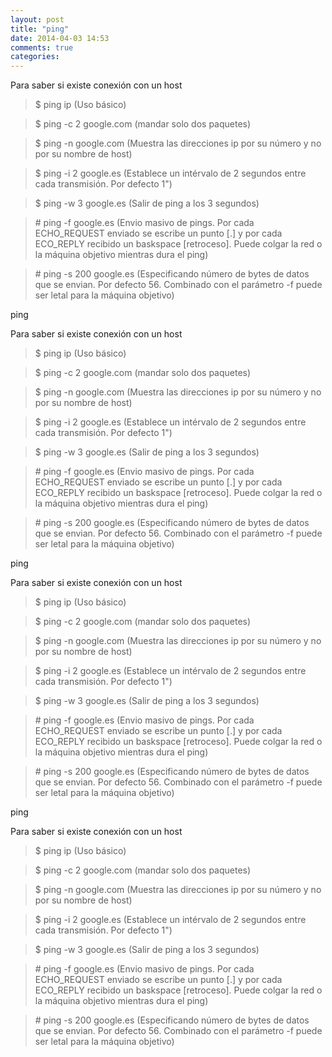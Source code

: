```yaml
---
layout: post
title: "ping"
date: 2014-04-03 14:53
comments: true
categories: 
---
```

Para saber si existe conexión con un host 

>$ ping ip (Uso básico) 

>$ ping -c 2 google.com (mandar solo dos paquetes)

>$ ping -n google.com  (Muestra las direcciones ip por su número y no por su nombre de host)

>$ ping -i 2 google.es (Establece un intérvalo de 2 segundos entre cada transmisión. Por defecto 1")

>$ ping -w 3 google.es (Salir de ping a los 3 segundos)

>\# ping -f google.es (Envio masivo de pings. Por cada ECHO_REQUEST enviado se escribe un punto [.] y por cada ECO_REPLY recibido un baskspace [retroceso]. Puede colgar la red o la máquina objetivo mientras dura el ping)

>\# ping -s 200 google.es (Especificando número de bytes de datos que se envian. Por defecto 56. Combinado con el parámetro -f puede ser letal para la máquina objetivo)

ping

Para saber si existe conexión con un host 

>$ ping ip (Uso básico) 

>$ ping -c 2 google.com (mandar solo dos paquetes)

>$ ping -n google.com  (Muestra las direcciones ip por su número y no por su nombre de host)

>$ ping -i 2 google.es (Establece un intérvalo de 2 segundos entre cada transmisión. Por defecto 1")

>$ ping -w 3 google.es (Salir de ping a los 3 segundos)

>\# ping -f google.es (Envio masivo de pings. Por cada ECHO_REQUEST enviado se escribe un punto [.] y por cada ECO_REPLY recibido un baskspace [retroceso]. Puede colgar la red o la máquina objetivo mientras dura el ping)

>\# ping -s 200 google.es (Especificando número de bytes de datos que se envian. Por defecto 56. Combinado con el parámetro -f puede ser letal para la máquina objetivo)

ping

Para saber si existe conexión con un host 

>$ ping ip (Uso básico) 

>$ ping -c 2 google.com (mandar solo dos paquetes)

>$ ping -n google.com  (Muestra las direcciones ip por su número y no por su nombre de host)

>$ ping -i 2 google.es (Establece un intérvalo de 2 segundos entre cada transmisión. Por defecto 1")

>$ ping -w 3 google.es (Salir de ping a los 3 segundos)

>\# ping -f google.es (Envio masivo de pings. Por cada ECHO_REQUEST enviado se escribe un punto [.] y por cada ECO_REPLY recibido un baskspace [retroceso]. Puede colgar la red o la máquina objetivo mientras dura el ping)

>\# ping -s 200 google.es (Especificando número de bytes de datos que se envian. Por defecto 56. Combinado con el parámetro -f puede ser letal para la máquina objetivo)

ping

Para saber si existe conexión con un host 

>$ ping ip (Uso básico) 

>$ ping -c 2 google.com (mandar solo dos paquetes)

>$ ping -n google.com  (Muestra las direcciones ip por su número y no por su nombre de host)

>$ ping -i 2 google.es (Establece un intérvalo de 2 segundos entre cada transmisión. Por defecto 1")

>$ ping -w 3 google.es (Salir de ping a los 3 segundos)

>\# ping -f google.es (Envio masivo de pings. Por cada ECHO_REQUEST enviado se escribe un punto [.] y por cada ECO_REPLY recibido un baskspace [retroceso]. Puede colgar la red o la máquina objetivo mientras dura el ping)

>\# ping -s 200 google.es (Especificando número de bytes de datos que se envian. Por defecto 56. Combinado con el parámetro -f puede ser letal para la máquina objetivo)

